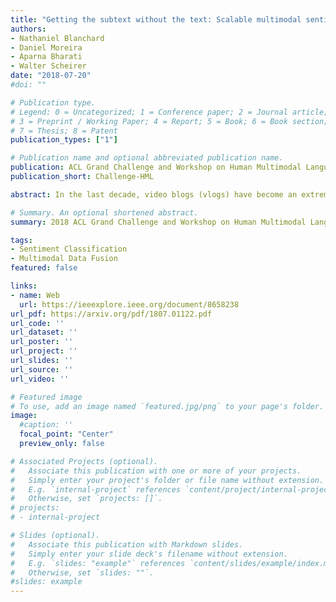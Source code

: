 ```yaml
---
title: "Getting the subtext without the text: Scalable multimodal sentiment classification from visual and acoustic modalities"
authors:
- Nathaniel Blanchard
- Daniel Moreira
- Aparna Bharati
- Walter Scheirer
date: "2018-07-20"
#doi: ""

# Publication type.
# Legend: 0 = Uncategorized; 1 = Conference paper; 2 = Journal article;
# 3 = Preprint / Working Paper; 4 = Report; 5 = Book; 6 = Book section;
# 7 = Thesis; 8 = Patent
publication_types: ["1"]

# Publication name and optional abbreviated publication name.
publication: ACL Grand Challenge and Workshop on Human Multimodal Language
publication_short: Challenge-HML

abstract: In the last decade, video blogs (vlogs) have become an extremely popular method through which people express sentiment. The ubiquitousness of these videos has increased the importance of multimodal fusion models, which incorporate video and audio features with traditional text features for automatic sentiment detection. Multimodal fusion offers a unique opportunity to build models that learn from the full depth of expression available to human viewers. In the detection of sentiment in these videos, acoustic and video features provide clarity to otherwise ambiguous transcripts. In this paper, we present a multimodal fusion model that exclusively uses high-level video and audio features to analyze spoken sentences for sentiment. We discard traditional transcription features in order to minimize human intervention and to maximize the deployability of our model on at-scale real-world data. We select high-level features for our model that have been successful in nonaffect domains in order to test their generalizability in the sentiment detection domain. We train and test our model on the newly released CMU Multimodal Opinion Sentiment and Emotion Intensity (CMUMOSEI) dataset, obtaining an F1 score of 0.8049 on the validation set and an F1 score of 0.6325 on the held-out challenge test set.

# Summary. An optional shortened abstract.
summary: 2018 ACL Grand Challenge and Workshop on Human Multimodal Language

tags:
- Sentiment Classification
- Multimodal Data Fusion
featured: false

links:
- name: Web
  url: https://ieeexplore.ieee.org/document/8658238
url_pdf: https://arxiv.org/pdf/1807.01122.pdf
url_code: ''
url_dataset: ''
url_poster: ''
url_project: ''
url_slides: ''
url_source: ''
url_video: ''

# Featured image
# To use, add an image named `featured.jpg/png` to your page's folder. 
image:
  #caption: ''
  focal_point: "Center"
  preview_only: false

# Associated Projects (optional).
#   Associate this publication with one or more of your projects.
#   Simply enter your project's folder or file name without extension.
#   E.g. `internal-project` references `content/project/internal-project/index.md`.
#   Otherwise, set `projects: []`.
# projects:
# - internal-project

# Slides (optional).
#   Associate this publication with Markdown slides.
#   Simply enter your slide deck's filename without extension.
#   E.g. `slides: "example"` references `content/slides/example/index.md`.
#   Otherwise, set `slides: ""`.
#slides: example
---
```


